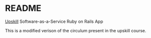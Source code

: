 # README

[Upskill](http://upskillcourses.com) Software-as-a-Service Ruby on Rails App

This is a modified verison of the circulum present in the upskill course. 